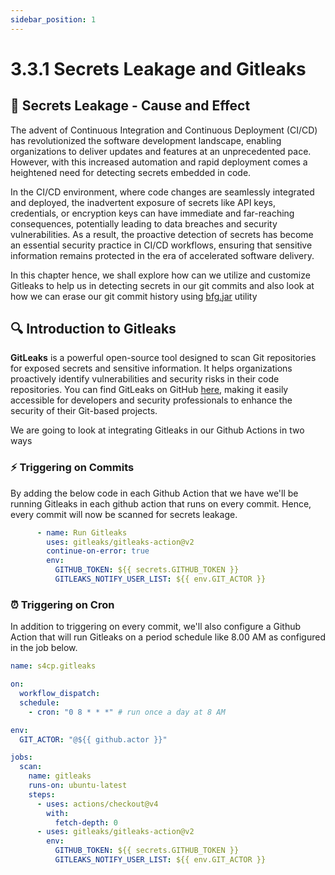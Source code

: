 ```yaml
---
sidebar_position: 1
---
```


# 3.3.1 Secrets Leakage and Gitleaks

## 🚰 Secrets Leakage - Cause and Effect

The advent of Continuous Integration and Continuous Deployment (CI/CD) has revolutionized the software development landscape, enabling organizations to deliver updates and features at an unprecedented pace. However, with this increased automation and rapid deployment comes a heightened need for detecting secrets embedded in code.

In the CI/CD environment, where code changes are seamlessly integrated and deployed, the inadvertent exposure of secrets like API keys, credentials, or encryption keys can have immediate and far-reaching consequences, potentially leading to data breaches and security vulnerabilities. As a result, the proactive detection of secrets has become an essential security practice in CI/CD workflows, ensuring that sensitive information remains protected in the era of accelerated software delivery.

In this chapter hence, we shall explore how can we utilize and customize Gitleaks to help us in detecting secrets in our git commits and also look at how we can erase our git commit history using [bfg.jar](https://rtyley.github.io/bfg-repo-cleaner/) utility

## 🔍 Introduction to Gitleaks

**GitLeaks** is a powerful open-source tool designed to scan Git repositories for exposed secrets and sensitive information. It helps organizations proactively identify vulnerabilities and security risks in their code repositories. You can find GitLeaks on GitHub [here](https://github.com/zricethezav/gitleaks), making it easily accessible for developers and security professionals to enhance the security of their Git-based projects.

We are going to look at integrating Gitleaks in our Github Actions in two ways

### ⚡ Triggering on Commits

By adding the below code in each Github Action that we have we'll be running Gitleaks in each github action that runs on every commit. Hence, every commit will now be scanned for secrets leakage.

```yaml
      - name: Run Gitleaks
        uses: gitleaks/gitleaks-action@v2
        continue-on-error: true
        env:
          GITHUB_TOKEN: ${{ secrets.GITHUB_TOKEN }}
          GITLEAKS_NOTIFY_USER_LIST: ${{ env.GIT_ACTOR }}
```

### ⏰ Triggering on Cron

In addition to triggering on every commit, we'll also configure a Github Action that will run Gitleaks on a period schedule like 8.00 AM as configured in the job below.

```yaml
name: s4cp.gitleaks

on:
  workflow_dispatch:
  schedule:
    - cron: "0 8 * * *" # run once a day at 8 AM

env:
  GIT_ACTOR: "@${{ github.actor }}"

jobs:
  scan:
    name: gitleaks
    runs-on: ubuntu-latest
    steps:
      - uses: actions/checkout@v4
        with:
          fetch-depth: 0
      - uses: gitleaks/gitleaks-action@v2
        env:
          GITHUB_TOKEN: ${{ secrets.GITHUB_TOKEN }}
          GITLEAKS_NOTIFY_USER_LIST: ${{ env.GIT_ACTOR }}
```
